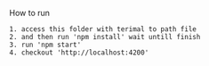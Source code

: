 How to run

    1. access this folder with terimal to path file
    2. and then run 'npm install' wait untill finish
    3. run 'npm start'
    4. checkout 'http://localhost:4200'